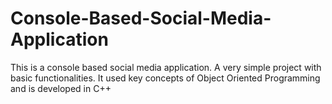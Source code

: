 # Console-Based-Social-Media-Application
This is a console based social media application. A very simple project with basic functionalities. It used key concepts of Object Oriented Programming and is developed in C++
